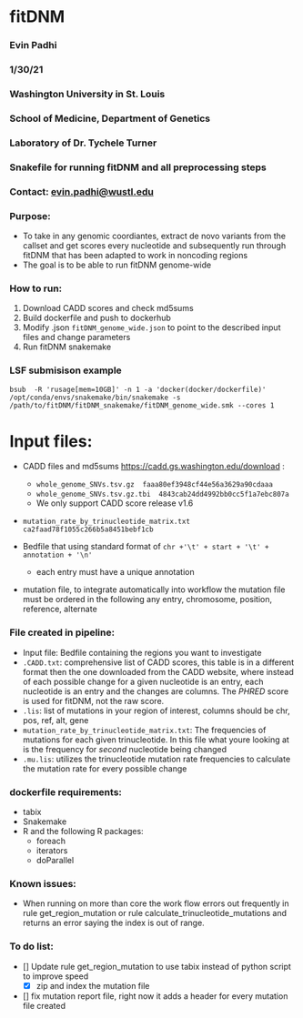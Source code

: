 # fitDNM
### Evin Padhi
### 1/30/21
### Washington University in St. Louis
### School of Medicine, Department of Genetics
### Laboratory of Dr. Tychele Turner
### Snakefile for running fitDNM and all preprocessing steps
### Contact: evin.padhi@wustl.edu


### Purpose:
- To take in any genomic coordiantes, extract de novo variants from the callset and get scores every nucleotide and subsequently run through fitDNM that has been adapted to work in noncoding regions
- The goal is to be able to run fitDNM genome-wide

### How to run:
1. Download CADD scores and check md5sums
2. Build dockerfile and push to dockerhub
3. Modify .json  `fitDNM_genome_wide.json` to point to the described input files and change parameters
4. Run fitDNM snakemake

### LSF submisison example
`bsub  -R 'rusage[mem=10GB]' -n 1 -a 'docker(docker/dockerfile)' /opt/conda/envs/snakemake/bin/snakemake -s /path/to/fitDNM/fitDNM_snakemake/fitDNM_genome_wide.smk --cores 1 `


# Input files:
- CADD files and md5sums https://cadd.gs.washington.edu/download :
  - `whole_genome_SNVs.tsv.gz  faaa80ef3948cf44e56a3629a90cdaaa`  
  - `whole_genome_SNVs.tsv.gz.tbi  4843cab24dd4992bb0cc5f1a7ebc807a`
  - We only support CADD score release v1.6
- `mutation_rate_by_trinucleotide_matrix.txt ca2faad78f1055c266b5a8451bebf1cb`

- Bedfile that using standard format of `chr +'\t' + start + '\t' + annotation + '\n'`
  - each entry must have a unique annotation
- mutation file, to integrate automatically into workflow the mutation file must be ordered in the following
  any entry, chromosome, position, reference, alternate



### File created in pipeline:
- Input file: Bedfile containing the regions you want to investigate
- `.CADD.txt`: comprehensive list of CADD scores, this table is in a different format then the one downloaded from the CADD website, where instead of each possible change for a given nucleotide is an entry, each nucleotide is an entry and the changes are columns. The *PHRED* score is used for fitDNM, not the raw score.
- `.lis`: list of mutations in your region of interest, columns should be chr, pos, ref, alt, gene
- `mutation_rate_by_trinucleotide_matrix.txt`: The frequencies of mutations for each given trinucleotide. In this file what youre looking at is the frequency for *second* nucleotide  being changed
- `.mu.lis`: utilizes the trinucleotide mutation rate frequencies to calculate the mutation rate for every possible change


### dockerfile requirements:
- tabix
- Snakemake
- R and the following R packages:
  - foreach
  - iterators
  - doParallel


### Known issues:
  - When running on more than core the work flow errors out frequently in rule get_region_mutation or rule calculate_trinucleotide_mutations and returns an error saying the index is out of range.

### To do list:
- [] Update rule get_region_mutation to use tabix instead of python script to improve speed
  - [x] zip and index the mutation file  
- [] fix mutation report file, right now it adds a header for every mutation file created
